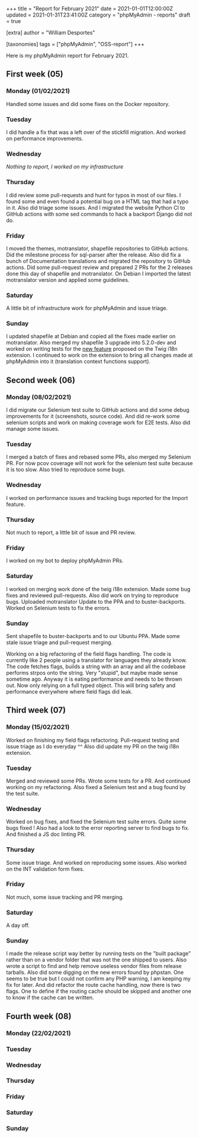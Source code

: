 +++
title = "Report for February 2021"
date = 2021-01-01T12:00:00Z
updated = 2021-01-31T23:41:00Z
category = "phpMyAdmin - reports"
draft = true

[extra]
author = "William Desportes"

[taxonomies]
tags = ["phpMyAdmin", "OSS-report"]
+++

Here is my phpMyAdmin report for February 2021.

<!-- more -->

## First week (05)

### Monday (01/02/2021)

Handled some issues and did some fixes on the Docker repository.

### Tuesday

I did handle a fix that was a left over of the stickfill migration.
And worked on performance improvements.

### Wednesday

_Nothing to report, I worked on my infrastructure_

### Thursday

I did review some pull-requests and hunt for typos in most of our files. I found some and even found a potential bug on a HTML tag that had a typo in it. Also did triage some issues.
And I migrated the website Python CI to GitHub actions with some sed commands to hack a backport Django did not do.

### Friday

I moved the themes, motranslator, shapefile repositories to GitHub actions. Did the milestone process for sql-parser after the release.
Also did fix a bunch of Documentation translations and migrated the repository to GitHub actions.
Did some pull-request review and prepared 2 PRs for the 2 releases done this day of shapefile and motranslator.
On Debian I imported the latest motranslator version and applied some guidelines.

### Saturday

A little bit of infrastructure work for phpMyAdmin and issue triage.

### Sunday

I updated shapefile at Debian and copied all the fixes made earlier on motranslator.
Also merged my shapefile 3 upgrade into 5.2.0-dev and worked on writing tests for the [new feature](https://github.com/phpmyadmin/twig-i18n-extension/pull/5) proposed on the Twig i18n extension.
I continued to work on the extension to bring all changes made at phpMyAdmin into it (translation context functions support).

## Second week (06)

### Monday (08/02/2021)

I did migrate our Selenium test suite to GitHub actions and did some debug improvements for it (screenshots, source code).
And did re-work some selenium scripts and work on making coverage work for E2E tests.
Also did manage some issues.

### Tuesday

I merged a batch of fixes and rebased some PRs, also merged my Selenium PR.
For now pcov coverage will not work for the selenium test suite because it is too slow.
Also tried to reproduce some bugs.

### Wednesday

I worked on performance issues and tracking bugs reported for the Import feature.

### Thursday

Not much to report, a little bit of issue and PR review.

### Friday

I worked on my bot to deploy phpMyAdmin PRs.

### Saturday

I worked on merging work done of the twig i18n extension. Made some bug fixes and reviewed pull-requests.
Also did work on trying to reproduce bugs. Uploaded motranslator Update to the PPA and to buster-backports.
Worked on Selenium tests to fix the errors.

### Sunday

Sent shapefile to buster-backports and to our Ubuntu PPA. Made some stale issue triage and pull-request merging.

Working on a big refactoring of the field flags handling. The code is currently like 2 people using a translator for languages they already know. The code fetches flags, builds a string with an array and all the codebase performs strpos onto the string. Very "stupid", but maybe made sense sometime ago. Anyway it is eating performance and needs to be thrown out. Now only relying on a full typed object. This will bring safety and performance everywhere where field flags did leak.

## Third week (07)

### Monday (15/02/2021)

Worked on finishing my field flags refactoring. Pull-request testing and issue triage as I do everyday ^^
Also did update my PR on the twig i18n extension.

### Tuesday

Merged and reviewed some PRs. Wrote some tests for a PR.
And continued working on my refactoring. Also fixed a Selenium test and a bug found by the test suite.

### Wednesday

Worked on bug fixes, and fixed the Selenium test suite errors. Quite some bugs fixed !
Also had a look to the error reporting server to find bugs to fix.
And finished a JS doc linting PR.

### Thursday

Some issue triage. And worked on reproducing some issues.
Also worked on the INT validation form fixes.

### Friday

Not much, some issue tracking and PR merging.

### Saturday

A day off.

### Sunday

I made the release script way better by running tests on the "built package" rather than on a vendor folder that was not the one shipped to users. Also wrote a script to find and help remove useless vendor files from release tarballs.
Also did some digging on the new errors found by phpstan. One seems to be true but I could not confirm any PHP warning, I am keeping my fix for later.
And did refactor the route cache handling, now there is two flags. One to define if the routing cache should be skipped and another one to know if the cache can be written.

## Fourth week (08)

### Monday (22/02/2021)

### Tuesday

### Wednesday

### Thursday

### Friday

### Saturday

### Sunday
